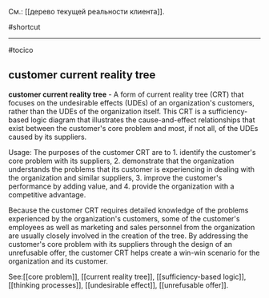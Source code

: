 См.: [[дерево текущей реальности клиента]].

#shortcut




<hr/>

#tocico

## customer current reality tree

<b>customer current reality tree</b> -  A form of current reality tree (CRT) that focuses on the undesirable effects (UDEs) of an organization's customers, rather than the UDEs of the organization itself.  This CRT is a sufficiency-based logic diagram that illustrates the cause-and-effect relationships that exist between the customer's core problem and most, if not all, of the UDEs caused by its suppliers.



Usage: The purposes of the customer CRT are to 1. identify the customer's core problem with its suppliers, 2.  demonstrate that the organization understands the problems that its customer is experiencing in dealing with the organization and similar suppliers, 3. improve the customer's performance by adding value, and 4. provide the organization with a competitive advantage.

Because the customer CRT requires detailed knowledge of the problems experienced by the 
organization's customers, some of the customer's employees as well as marketing and sales personnel from the organization are usually closely involved in the creation of the tree.  By addressing the customer's core problem with its suppliers through the design of an unrefusable offer, the customer CRT helps create a win-win scenario for the organization and its customer. 

 



See:[[core problem]], [[current reality tree]], [[sufficiency-based logic]], [[thinking processes]], [[undesirable effect]], [[unrefusable offer]].
